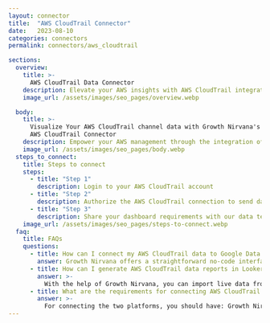 ```yaml
---
layout: connector
title:  "AWS CloudTrail Connector"
date:   2023-08-10
categories: connectors
permalink: connectors/aws_cloudtrail

sections:
  overview:
    title: >-
      AWS CloudTrail Data Connector
    description: Elevate your AWS insights with AWS CloudTrail integration. Seamlessly blend CloudTrail's data with Looker Studio's analytical prowess, transforming AWS logs into actionable insights that guide security and operational decisions.
    image_url: /assets/images/seo_pages/overview.webp

  body:
    title: >-
      Visualize Your AWS CloudTrail channel data with Growth Nirvana's
      AWS CloudTrail Connector
    description: Empower your AWS management through the integration of AWS CloudTrail with Looker Studio's analytical capabilities.
    image_url: /assets/images/seo_pages/body.webp
  steps_to_connect:
    title: Steps to connect
    steps:
      - title: "Step 1"
        description: Login to your AWS CloudTrail account
      - title: "Step 2"
        description: Authorize the AWS CloudTrail connection to send data to Growth Nirvana
      - title: "Step 3"
        description: Share your dashboard requirements with our data team. We will build the report for you.
    image_url: /assets/images/seo_pages/steps-to-connect.webp
  faq:
    title: FAQs
    questions:
      - title: How can I connect my AWS CloudTrail data to Google Data Studio/Looker Studio?
        answer: Growth Nirvana offers a straightforward no-code interface to connect to AWS CloudTrail data sources.
      - title: How can I generate AWS CloudTrail data reports in Looker Studio?
        answer: >-
          With the help of Growth Nirvana, you can import live data from AWS CloudTrail into Looker Studio. These data can be viewed in charts, tables, and dashboards to generate branded reports that can be shared instantly.
      - title: What are the requirements for connecting AWS CloudTrail and Looker Studio?
        answer: >-
          For connecting the two platforms, you should have: Growth Nirvana Account and AWS CloudTrail Ads Account
---
```

